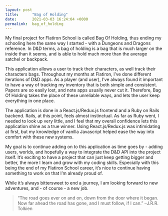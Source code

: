 ```yaml
---
layout: post
title:      "Bag of Holding"
date:       2021-03-03 16:24:04 +0000
permalink:  bag_of_holding
---
```



My final project for Flatiron School is called Bag Of Holding, thus ending my schooling here the same way I started - with a Dungeons and Dragons reference. In D&D terms, a bag of holding is a bag that is much larger on the inside than it seems, and is able to hold much more than the average satchel or backpack.

This application allows a user to track their characters, as well track their characters bags. Throughout my months at Flatiron, I’ve done different iterations of D&D apps. As a player (and user), I’ve always found it important to have a way of tracking my inventory that is both simple and consistent. Papers are so easily lost, and note apps usually never cut it. Therefore, Bag Of Holding takes the place of these unreliable ways, and lets the user keep everything in one place.

The application is done in a React.js/Redux.js frontend and a Ruby on Rails backend. Rails, at this point, feels almost instinctual. As far as Ruby went, I needed to look up very little, and I feel that my overall confidence lets this application shine as a true winner. Using React.js/Redux.js was intimidating at first, but my knowledge of vanilla Javascript helped ease the way into comfort with these new systems.

My goal is to continue adding on to this application as time goes by - adding users, worlds, and hopefully a way to integrate the D&D API into the project itself. It’s exciting to have a project that can just keep getting bigger and better, the more I learn and grow with my coding skills. Especially with this being the end of my Flatiron School career, it’s nice to continue having something to work on that I’m already proud of.

While it’s always bittersweet to end a journey, I am looking forward to new adventures, and - of course - a new job.

> “The road goes ever on and on, down from the door where it began. Now far ahead the road has gone, and I must follow, if I can.” –J.R.R. Tolkien
